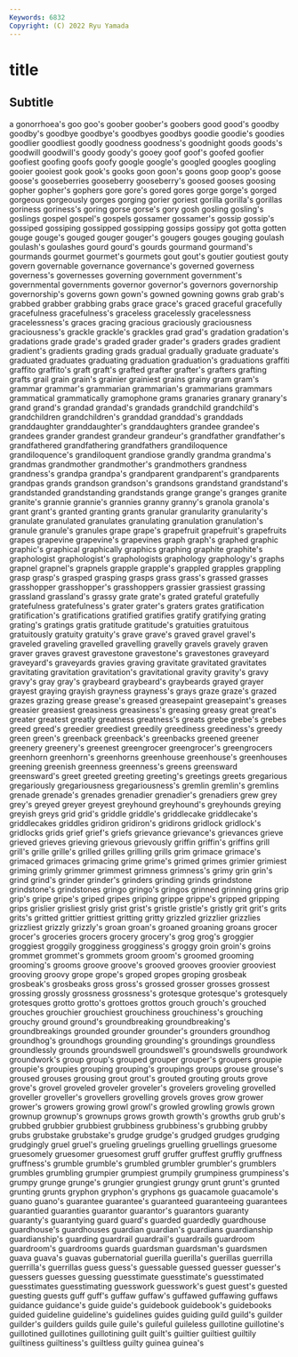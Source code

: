 ```yaml
---
Keywords: 6832
Copyright: (C) 2022 Ryu Yamada
---
```



# title

## Subtitle
a
gonorrhoea's goo goo's goober goober's goobers good good's goodby goodby's
goodbye goodbye's goodbyes goodbys goodie goodie's goodies goodlier goodliest goodly
goodness goodness's goodnight goods goods's goodwill goodwill's goody goody's gooey
goof goof's goofed goofier goofiest goofing goofs goofy google google's
googled googles googling gooier gooiest gook gook's gooks goon goon's
goons goop goop's goose goose's gooseberries gooseberry gooseberry's goosed gooses
goosing gopher gopher's gophers gore gore's gored gores gorge gorge's
gorged gorgeous gorgeously gorges gorging gorier goriest gorilla gorilla's gorillas
goriness goriness's goring gorse gorse's gory gosh gosling gosling's goslings
gospel gospel's gospels gossamer gossamer's gossip gossip's gossiped gossiping gossipped
gossipping gossips gossipy got gotta gotten gouge gouge's gouged gouger
gouger's gougers gouges gouging goulash goulash's goulashes gourd gourd's gourds
gourmand gourmand's gourmands gourmet gourmet's gourmets gout gout's goutier goutiest
gouty govern governable governance governance's governed governess governess's governesses governing
government government's governmental governments governor governor's governors governorship governorship's governs
gown gown's gowned gowning gowns grab grab's grabbed grabber grabbing
grabs grace grace's graced graceful gracefully gracefulness gracefulness's graceless gracelessly
gracelessness gracelessness's graces gracing gracious graciously graciousness graciousness's grackle grackle's
grackles grad grad's gradation gradation's gradations grade grade's graded grader
grader's graders grades gradient gradient's gradients grading grads gradual gradually
graduate graduate's graduated graduates graduating graduation graduation's graduations graffiti graffito
graffito's graft graft's grafted grafter grafter's grafters grafting grafts grail
grain grain's grainier grainiest grains grainy gram gram's grammar grammar's
grammarian grammarian's grammarians grammars grammatical grammatically gramophone grams granaries granary
granary's grand grand's grandad grandad's grandads grandchild grandchild's grandchildren grandchildren's
granddad granddad's granddads granddaughter granddaughter's granddaughters grandee grandee's grandees grander
grandest grandeur grandeur's grandfather grandfather's grandfathered grandfathering grandfathers grandiloquence grandiloquence's
grandiloquent grandiose grandly grandma grandma's grandmas grandmother grandmother's grandmothers grandness
grandness's grandpa grandpa's grandparent grandparent's grandparents grandpas grands grandson grandson's
grandsons grandstand grandstand's grandstanded grandstanding grandstands grange grange's granges granite
granite's grannie grannie's grannies granny granny's granola granola's grant grant's
granted granting grants granular granularity granularity's granulate granulated granulates granulating
granulation granulation's granule granule's granules grape grape's grapefruit grapefruit's grapefruits
grapes grapevine grapevine's grapevines graph graph's graphed graphic graphic's graphical
graphically graphics graphing graphite graphite's graphologist graphologist's graphologists graphology graphology's
graphs grapnel grapnel's grapnels grapple grapple's grappled grapples grappling grasp
grasp's grasped grasping grasps grass grass's grassed grasses grasshopper grasshopper's
grasshoppers grassier grassiest grassing grassland grassland's grassy grate grate's grated
grateful gratefully gratefulness gratefulness's grater grater's graters grates gratification gratification's
gratifications gratified gratifies gratify gratifying grating grating's gratings gratis gratitude
gratitude's gratuities gratuitous gratuitously gratuity gratuity's grave grave's graved gravel
gravel's graveled graveling gravelled gravelling gravelly gravels gravely graven graver
graves gravest gravestone gravestone's gravestones graveyard graveyard's graveyards gravies graving
gravitate gravitated gravitates gravitating gravitation gravitation's gravitational gravity gravity's gravy
gravy's gray gray's graybeard graybeard's graybeards grayed grayer grayest graying
grayish grayness grayness's grays graze graze's grazed grazes grazing grease
grease's greased greasepaint greasepaint's greases greasier greasiest greasiness greasiness's greasing
greasy great great's greater greatest greatly greatness greatness's greats grebe
grebe's grebes greed greed's greedier greediest greedily greediness greediness's greedy
green green's greenback greenback's greenbacks greened greener greenery greenery's greenest
greengrocer greengrocer's greengrocers greenhorn greenhorn's greenhorns greenhouse greenhouse's greenhouses greening
greenish greenness greenness's greens greensward greensward's greet greeted greeting greeting's
greetings greets gregarious gregariously gregariousness gregariousness's gremlin gremlin's gremlins grenade
grenade's grenades grenadier grenadier's grenadiers grew grey grey's greyed greyer
greyest greyhound greyhound's greyhounds greying greyish greys grid grid's griddle
griddle's griddlecake griddlecake's griddlecakes griddles gridiron gridiron's gridirons gridlock gridlock's
gridlocks grids grief grief's griefs grievance grievance's grievances grieve grieved
grieves grieving grievous grievously griffin griffin's griffins grill grill's grille
grille's grilled grilles grilling grills grim grimace grimace's grimaced grimaces
grimacing grime grime's grimed grimes grimier grimiest griming grimly grimmer
grimmest grimness grimness's grimy grin grin's grind grind's grinder grinder's
grinders grinding grinds grindstone grindstone's grindstones gringo gringo's gringos grinned
grinning grins grip grip's gripe gripe's griped gripes griping grippe
grippe's gripped gripping grips grislier grisliest grisly grist grist's gristle
gristle's gristly grit grit's grits grits's gritted grittier grittiest gritting
gritty grizzled grizzlier grizzlies grizzliest grizzly grizzly's groan groan's groaned
groaning groans grocer grocer's groceries grocers grocery grocery's grog grog's
groggier groggiest groggily grogginess grogginess's groggy groin groin's groins grommet
grommet's grommets groom groom's groomed grooming grooming's grooms groove groove's
grooved grooves groovier grooviest grooving groovy grope grope's groped gropes
groping grosbeak grosbeak's grosbeaks gross gross's grossed grosser grosses grossest
grossing grossly grossness grossness's grotesque grotesque's grotesquely grotesques grotto grotto's
grottoes grottos grouch grouch's grouched grouches grouchier grouchiest grouchiness grouchiness's
grouching grouchy ground ground's groundbreaking groundbreaking's groundbreakings grounded grounder grounder's
grounders groundhog groundhog's groundhogs grounding grounding's groundings groundless groundlessly grounds
groundswell groundswell's groundswells groundwork groundwork's group group's grouped grouper grouper's
groupers groupie groupie's groupies grouping grouping's groupings groups grouse grouse's
groused grouses grousing grout grout's grouted grouting grouts grove grove's
grovel groveled groveler groveler's grovelers groveling grovelled groveller groveller's grovellers
grovelling grovels groves grow grower grower's growers growing growl growl's
growled growling growls grown grownup grownup's grownups grows growth growth's
growths grub grub's grubbed grubbier grubbiest grubbiness grubbiness's grubbing grubby
grubs grubstake grubstake's grudge grudge's grudged grudges grudging grudgingly gruel
gruel's grueling gruelings gruelling gruellings gruesome gruesomely gruesomer gruesomest gruff
gruffer gruffest gruffly gruffness gruffness's grumble grumble's grumbled grumbler grumbler's
grumblers grumbles grumbling grumpier grumpiest grumpily grumpiness grumpiness's grumpy grunge
grunge's grungier grungiest grungy grunt grunt's grunted grunting grunts gryphon
gryphon's gryphons gs guacamole guacamole's guano guano's guarantee guarantee's guaranteed
guaranteeing guarantees guarantied guaranties guarantor guarantor's guarantors guaranty guaranty's guarantying
guard guard's guarded guardedly guardhouse guardhouse's guardhouses guardian guardian's guardians
guardianship guardianship's guarding guardrail guardrail's guardrails guardroom guardroom's guardrooms guards
guardsman guardsman's guardsmen guava guava's guavas gubernatorial guerilla guerilla's guerillas
guerrilla guerrilla's guerrillas guess guess's guessable guessed guesser guesser's guessers
guesses guessing guesstimate guesstimate's guesstimated guesstimates guesstimating guesswork guesswork's guest
guest's guested guesting guests guff guff's guffaw guffaw's guffawed guffawing
guffaws guidance guidance's guide guide's guidebook guidebook's guidebooks guided guideline
guideline's guidelines guides guiding guild guild's guilder guilder's guilders guilds
guile guile's guileful guileless guillotine guillotine's guillotined guillotines guillotining guilt
guilt's guiltier guiltiest guiltily guiltiness guiltiness's guiltless guilty guinea guinea's
